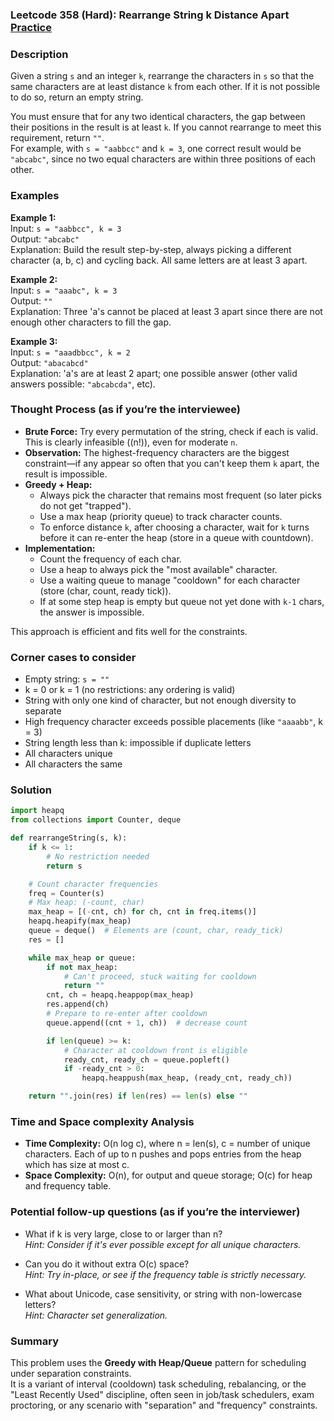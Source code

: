 ### Leetcode 358 (Hard): Rearrange String k Distance Apart [Practice](https://leetcode.com/problems/rearrange-string-k-distance-apart)

### Description  
Given a string `s` and an integer `k`, rearrange the characters in `s` so that the same characters are at least distance `k` from each other. If it is not possible to do so, return an empty string.

You must ensure that for any two identical characters, the gap between their positions in the result is at least `k`. If you cannot rearrange to meet this requirement, return `""`.  
For example, with `s = "aabbcc"` and `k = 3`, one correct result would be `"abcabc"`, since no two equal characters are within three positions of each other.

### Examples  

**Example 1:**  
Input: `s = "aabbcc", k = 3`  
Output: `"abcabc"`  
Explanation: Build the result step-by-step, always picking a different character (a, b, c) and cycling back. All same letters are at least 3 apart.

**Example 2:**  
Input: `s = "aaabc", k = 3`  
Output: `""`  
Explanation: Three 'a's cannot be placed at least 3 apart since there are not enough other characters to fill the gap.

**Example 3:**  
Input: `s = "aaadbbcc", k = 2`  
Output: `"abacabcd"`  
Explanation: 'a's are at least 2 apart; one possible answer (other valid answers possible: `"abcabcda"`, etc).

### Thought Process (as if you’re the interviewee)  
- **Brute Force:** Try every permutation of the string, check if each is valid. This is clearly infeasible (\(n!\)), even for moderate `n`.
- **Observation:** The highest-frequency characters are the biggest constraint—if any appear so often that you can't keep them `k` apart, the result is impossible.
- **Greedy + Heap:**  
  - Always pick the character that remains most frequent (so later picks do not get "trapped").  
  - Use a max heap (priority queue) to track character counts.  
  - To enforce distance `k`, after choosing a character, wait for `k` turns before it can re-enter the heap (store in a queue with countdown).
- **Implementation:**  
  - Count the frequency of each char.
  - Use a heap to always pick the "most available" character.
  - Use a waiting queue to manage "cooldown" for each character (store (char, count, ready tick)).
  - If at some step heap is empty but queue not yet done with `k-1` chars, the answer is impossible.

This approach is efficient and fits well for the constraints.

### Corner cases to consider  
- Empty string: `s = ""`
- k = 0 or k = 1 (no restrictions: any ordering is valid)
- String with only one kind of character, but not enough diversity to separate  
- High frequency character exceeds possible placements (like `"aaaabb"`, k = 3)
- String length less than k: impossible if duplicate letters
- All characters unique
- All characters the same


### Solution

```python
import heapq
from collections import Counter, deque

def rearrangeString(s, k):
    if k <= 1:
        # No restriction needed
        return s

    # Count character frequencies
    freq = Counter(s)
    # Max heap: (-count, char)
    max_heap = [(-cnt, ch) for ch, cnt in freq.items()]
    heapq.heapify(max_heap)
    queue = deque()  # Elements are (count, char, ready_tick)
    res = []

    while max_heap or queue:
        if not max_heap:
            # Can't proceed, stuck waiting for cooldown
            return ""
        cnt, ch = heapq.heappop(max_heap)
        res.append(ch)
        # Prepare to re-enter after cooldown
        queue.append((cnt + 1, ch))  # decrease count

        if len(queue) >= k:
            # Character at cooldown front is eligible
            ready_cnt, ready_ch = queue.popleft()
            if -ready_cnt > 0:
                heapq.heappush(max_heap, (ready_cnt, ready_ch))

    return "".join(res) if len(res) == len(s) else ""
```

### Time and Space complexity Analysis  

- **Time Complexity:** O(n log c), where n = len(s), c = number of unique characters. Each of up to n pushes and pops entries from the heap which has size at most c.
- **Space Complexity:** O(n), for output and queue storage; O(c) for heap and frequency table.

### Potential follow-up questions (as if you’re the interviewer)  

- What if k is very large, close to or larger than n?  
  *Hint: Consider if it's ever possible except for all unique characters.*

- Can you do it without extra O(c) space?  
  *Hint: Try in-place, or see if the frequency table is strictly necessary.*

- What about Unicode, case sensitivity, or string with non-lowercase letters?  
  *Hint: Character set generalization.*

### Summary
This problem uses the **Greedy with Heap/Queue** pattern for scheduling under separation constraints.  
It is a variant of interval (cooldown) task scheduling, rebalancing, or the "Least Recently Used" discipline, often seen in job/task schedulers, exam proctoring, or any scenario with "separation" and "frequency" constraints.